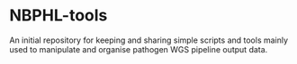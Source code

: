 # NBPHL-tools
An initial repository for keeping and sharing simple scripts and tools mainly used to manipulate and organise pathogen WGS pipeline output data.
